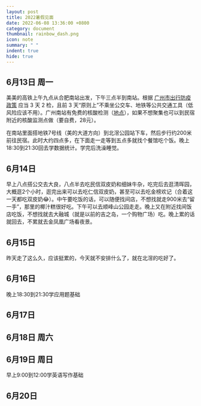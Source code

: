 ```yaml
---
layout: post
title: 2022暑假见面
date: 2022-06-08 13:36:00 +0800
category: document
thumbnail: rainbow_dash.png
icon: note
summary: " "
indent: true
hide: true
---
```


## 6月13日 周一

美美的高铁上午九点从合肥南站出发，下午三点半到南站。根据 [广州市出行防疫政策](https://www.gd.gov.cn/gdywdt/zwzt/yqfkzccs/dszc/content/post_3496918.html) 应当 3 天 2 检，且前 3 天“原则上”不乘坐公交车、地铁等公共交通工具（低风险应该不用）。广州南站有免费的核酸检测（[地点](http://jt.gz.bendibao.com/news/202189/298895.shtml)），如果不想聚集也可以到民宿附近的核酸监测点做（要自费，28元）。

在南站里面搭地铁7号线（美的大道方向）到北滘公园站下车，然后步行约200米前往民宿。此时大约四点多，在下面走一走等到五点多就找个餐馆吃个饭。晚上18:30到21:30回去学数据统计。学完后洗澡睡觉。

## 6月14日

早上八点搭公交去大良，八点半去吃民信双皮奶和细妹牛杂，吃完后去逛清晖园，大概逛2个小时，逛完出来可以去吃仁信双皮奶，甚至可以去吃金榜欢记（合着这一天都吃双皮奶😂）。中午要吃饭的话，可以随便找间店，不想找就走900米去“留一手”，那里的椰汁糕很好吃。下午可以去顺峰山公园走走。晚上又在附近找间饭店吃饭，不想找就去大融城（就是以前的吉之岛，一个购物广场）吃。晚上累的话就回去，不累就去金凤凰广场看夜景。

## 6月15日

昨天走了这么久，应该挺累的，今天就不安排什么了，就在北滘的吃好了。

## 6月16日

晚上18:30到21:30学应用题基础

## 6月17日

## 6月18日 周六

## 6月19日 周日

早上9:00到12:00学英语写作基础

## 6月20日
